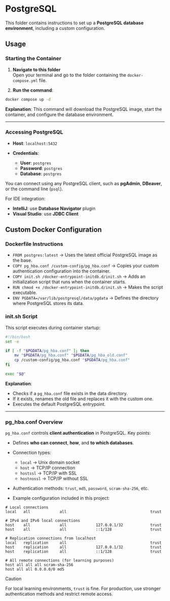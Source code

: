 # PostgreSQL

This folder contains instructions to set up a **PostgreSQL database environment**, including a custom configuration.

## Usage

### Starting the Container

1. **Navigate to this folder**  
   Open your terminal and go to the folder containing the `docker-compose.yml` file.

2. **Run the command**:

```bash
docker compose up -d
  ```

**Explanation**: This command will download the PostgreSQL image, start the container, and configure the database environment.

---

### Accessing PostgreSQL

* **Host**: `localhost:5432`
* **Credentials**:

  * **User**: `postgres`
  * **Password**: `postgres`
  * **Database**: `postgres`

You can connect using any PostgreSQL client, such as **pgAdmin**, **DBeaver**, or the command line (`psql`).

For IDE integration:

* **IntelliJ**: use **Database Navigator** plugin
* **Visual Studio**: use **JDBC Client**

## Custom Docker Configuration

### Dockerfile Instructions

* `FROM postgres:latest` → Uses the latest official PostgreSQL image as the base.
* `COPY pg_hba.conf /custom-config/pg_hba.conf` → Copies your custom authentication configuration into the container.
* `COPY init.sh /docker-entrypoint-initdb.d/init.sh` → Adds an initialization script that runs when the container starts.
* `RUN chmod +x /docker-entrypoint-initdb.d/init.sh` → Makes the script executable.
* `ENV PGDATA=/var/lib/postgresql/data/pgdata` → Defines the directory where PostgreSQL stores its data.

### init.sh Script

This script executes during container startup:

```bash
#!/bin/bash
set -e

if [ -f "$PGDATA/pg_hba.conf" ]; then
    mv "$PGDATA/pg_hba.conf" "$PGDATA/pg_hba_old.conf"
    cp /custom-config/pg_hba.conf "$PGDATA/pg_hba.conf"
fi

exec "$@"
```

**Explanation**:

* Checks if a `pg_hba.conf` file exists in the data directory.
* If it exists, renames the old file and replaces it with the custom one.
* Executes the default PostgreSQL entrypoint.

---

### pg\_hba.conf Overview

`pg_hba.conf` controls **client authentication** in PostgreSQL. Key points:

* Defines **who can connect**, **how**, and **to which databases**.
* Connection types:

  * `local` → Unix domain socket
  * `host` → TCP/IP connection
  * `hostssl` → TCP/IP with SSL
  * `hostnossl` → TCP/IP without SSL
* Authentication methods: `trust`, `md5`, `password`, `scram-sha-256`, etc.
* Example configuration included in this project:

```text
# Local connections
local   all             all                                     trust

# IPv4 and IPv6 local connections
host    all             all             127.0.0.1/32            trust
host    all             all             ::1/128                 trust

# Replication connections from localhost
local   replication     all                                     trust
host    replication     all             127.0.0.1/32            trust
host    replication     all             ::1/128                 trust

# All remote connections (for learning purposes)
host all all all scram-sha-256
host all all 0.0.0.0/0 md5
```

> [!CAUTION] 
>For local learning environments, `trust` is fine.
>For production, use stronger authentication methods and restrict remote access.
